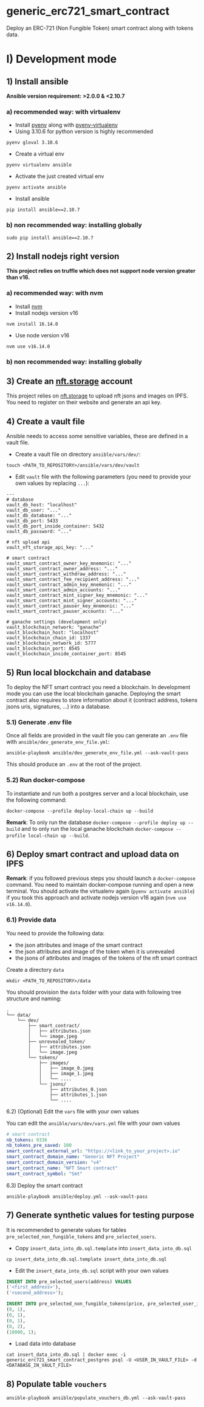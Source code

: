 # generic_erc721_smart_contract
Deploy an ERC-721 (Non Fungible Token) smart contract along with tokens data.

# I) Development mode

## 1) Install ansible

**Ansible version requirement: >2.0.0 & <2.10.7**

### a) recommended way: with virtualenv
- Install [pyenv](https://github.com/pyenv/pyenv)
  along with [pyenv-virtualenv](https://github.com/pyenv/pyenv-virtualenv)
- Using 3.10.6 for python version is highly recommended
```shell
pyenv gloval 3.10.6
```
- Create a virtual env
```shell
pyenv virtualenv ansible
```
- Activate the just created virtual env
```shell
pyenv activate ansible
```
- Install ansible
```shell
pip install ansible==2.10.7
```

### b) non recommended way: installing globally
```shell
sudo pip install ansible==2.10.7
```

## 2) Install nodejs right version
**This project relies on truffle which does not support node
version greater than v16.**

### a) recommended way: with nvm
- Install [nvm](https://github.com/nvm-sh/nvm)
- Install nodejs version v16
```shell
nvm install 16.14.0
```
- Use node version v16
```shell
nvm use v16.14.0
```

### b) non recommended way: installing globally

## 3) Create an [nft.storage](https://nft.storage/) account
This project relies on [nft.storage](https://nft.storage/) to
upload nft jsons and images on IPFS.
You need to register on their website and generate an api key.


## 4) Create a vault file
Ansible needs to access some sensitive variables, these are defined
in a vault file.

- Create a vault file on directory `ansible/vars/dev/`:
```shell
touch <PATH_TO_REPOSITORY>/ansible/vars/dev/vault
```

- Edit `vault` file with the following parameters (you need to
  provide your own values by replacing `...`):
```
---
# database
vault_db_host: "localhost"
vault_db_user: "..."
vault_db_database: "..."
vault_db_port: 5433
vault_db_port_inside_container: 5432
vault_db_password: "..."

# nft upload api
vault_nft_storage_api_key: "..."

# smart contract
vault_smart_contract_owner_key_mnemonic: "..."
vault_smart_contract_owner_address: "..."
vault_smart_contract_withdraw_address: "..."
vault_smart_contract_fee_recipient_address: "..."
vault_smart_contract_admin_key_mnemonic: "..."
vault_smart_contract_admin_accounts: "..."
vault_smart_contract_mint_signer_key_mnemonic: "..."
vault_smart_contract_mint_signer_accounts: "..."
vault_smart_contract_pauser_key_mnemonic: "..."
vault_smart_contract_pauser_accounts: "..."

# ganache settings (development only)
vault_blockchain_network: "ganache"
vault_blockchain_host: "localhost"
vault_blockchain_chain_id: 1337
vault_blockchain_network_id: 5777
vault_blockchain_port: 8545
vault_blockchain_inside_container_port: 8545
```


## 5) Run local blockchain and database
To deploy the NFT smart contract you need a blockchain.
In development mode you can use the local blockchain ganache.
Deploying the smart contract also requires to store information
about it (contract address, tokens jsons uris, signatures, ...)
into a database.

### 5.1) Generate .env file
Once all fields are provided in the vault file you can generate an
`.env` file with `ansible/dev_generate_env_file.yml`:
```shell
ansible-playbook ansible/dev_generate_env_file.yml --ask-vault-pass
```
This should produce an `.env` at the root of the project.

### 5.2) Run docker-compose
To instantiate and run both a postgres server and a local blockchain,
use the following command:
```shell
docker-compose --profile deploy-local-chain up --build
```

**Remark**: To only run the database `docker-compose --profile deploy up --build`
and to only run the local ganache blockchain `docker-compose --profile local-chain up --build`.


## 6) Deploy smart contract and upload data on IPFS

**Remark**: if you followed previous steps you should launch a `docker-compose`
command. You need to maintain docker-compose running and open a new terminal.
You should activate the virtualenv again (`pyenv activate ansible`)
if you took this approach and activate nodejs version v16 again (`nvm use v16.14.0`).

### 6.1) Provide data
You need to provide the following data:
- the json attributes and image of the smart contract
- the json attributes and image of the token when it is unrevealed
- the jsons of attributes and images of the tokens of the nft smart contract

Create a directory `data`
```shell
mkdir <PATH_TO_REPOSITORY>/data
```
You should provision the `data` folder with your data with following tree
structure and naming:
```
.
└── data/
    └── dev/
        ├── smart_contract/
        │   ├── attributes.json
        │   └── image.jpeg
        ├── unrevealed_token/
        │   ├── attributes.json
        │   └── image.jpeg
        └── tokens/
            ├── images/
            │   ├── image_0.jpeg
            │   ├── image_1.jpeg
            │   └── ....
            └── jsons/
                ├── attributes_0.json
                ├── attributes_1.json
                └── ....
```

6.2) (Optional) Edit the `vars` file with your own values

You can edit the `ansible/vars/dev/vars.yml` file with your own values
```yaml
# smart contract
nb_tokens: 9336
nb_tokens_pre_saved: 100
smart_contract_external_url: "https://<link_to_your_project>.io"
smart_contract_domain_name: "Generic NFT Project"
smart_contract_domain_version: "v4"
smart_contract_name: "NFT Smart contract"
smart_contract_symbol: "Smt"
```

6.3) Deploy the smart contract
```shell
ansible-playbook ansible/deploy.yml --ask-vault-pass
```

## 7) Generate synthetic values for testing purpose
It is recommended to generate values for tables `pre_selected_non_fungible_tokens`
and `pre_selected_users`.

- Copy `insert_data_into_db.sql.template` into `insert_data_into_db.sql`
```shell
cp insert_data_into_db.sql.template insert_data_into_db.sql
```

- Edit the `insert_data_into_db.sql` script with your own values
```sql
INSERT INTO pre_selected_users(address) VALUES
('<first_address>'),
('<second_address>');

INSERT INTO pre_selected_non_fungible_tokens(price, pre_selected_user_id) VALUES
(0, 1),
(0, 1),
(0, 1),
(0, 2),
(10000, 1);
```

- Load data into database
```shell
cat insert_data_into_db.sql | docker exec -i generic_erc721_smart_contract_postgres psql -U <USER_IN_VAULT_FILE> -d <DATABASE_IN_VAULT_FILE>
```

## 8) Populate table `vouchers`
```shell
ansible-playbook ansible/populate_vouchers_db.yml --ask-vault-pass
```